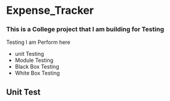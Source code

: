 # Expense_Tracker
<h3>This is a College project that I am building for Testing</h3>
<p>Testing I am Perform here</p>
<ul>
<li>unit Testing</li>
<li>Module Testing</li>
<li>Black Box Testing</li>
<li>White Box Testing</li>
</ul>
<h2>Unit Test</h2>